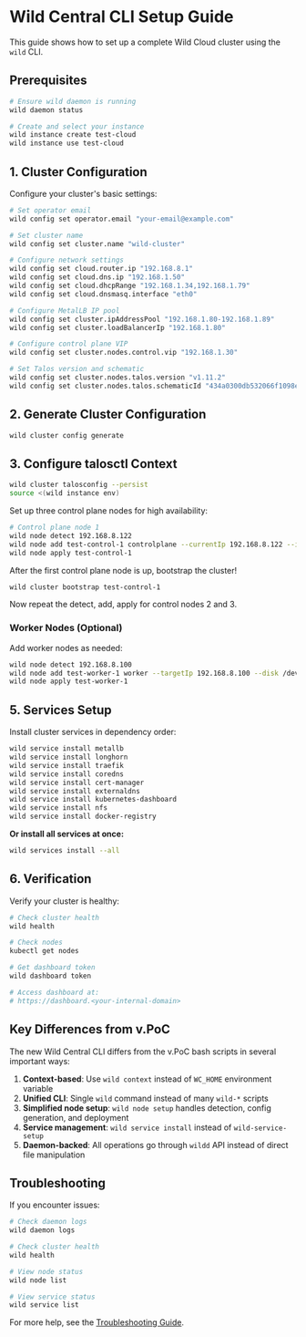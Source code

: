 # Wild Central CLI Setup Guide

This guide shows how to set up a complete Wild Cloud cluster using the `wild` CLI.

## Prerequisites

```bash
# Ensure wild daemon is running
wild daemon status

# Create and select your instance
wild instance create test-cloud
wild instance use test-cloud
```

## 1. Cluster Configuration

Configure your cluster's basic settings:

```bash
# Set operator email
wild config set operator.email "your-email@example.com"

# Set cluster name
wild config set cluster.name "wild-cluster"

# Configure network settings
wild config set cloud.router.ip "192.168.8.1"
wild config set cloud.dns.ip "192.168.1.50"
wild config set cloud.dhcpRange "192.168.1.34,192.168.1.79"
wild config set cloud.dnsmasq.interface "eth0"

# Configure MetalLB IP pool
wild config set cluster.ipAddressPool "192.168.1.80-192.168.1.89"
wild config set cluster.loadBalancerIp "192.168.1.80"

# Configure control plane VIP
wild config set cluster.nodes.control.vip "192.168.1.30"

# Set Talos version and schematic
wild config set cluster.nodes.talos.version "v1.11.2"
wild config set cluster.nodes.talos.schematicId "434a0300db532066f1098e05ac068159371d00f0aba0a3103a0e826e83825c82"
```

## 2. Generate Cluster Configuration

```bash
wild cluster config generate
```

## 3. Configure talosctl Context

```bash
wild cluster talosconfig --persist
source <(wild instance env)
```

Set up three control plane nodes for high availability:

```bash
# Control plane node 1
wild node detect 192.168.8.122
wild node add test-control-1 controlplane --currentIp 192.168.8.122 --ip 192.168.8.31 --disk /dev/sdb --interface enp4s0
wild node apply test-control-1
```

After the first control plane node is up, bootstrap the cluster!

```bash
wild cluster bootstrap test-control-1
```

Now repeat the detect, add, apply for control nodes 2 and 3.

### Worker Nodes (Optional)

Add worker nodes as needed:

```bash
wild node detect 192.168.8.100
wild node add test-worker-1 worker --targetIp 192.168.8.100 --disk /dev/sda --interface eth0
wild node apply test-worker-1
```

## 5. Services Setup

Install cluster services in dependency order:

```bash
wild service install metallb
wild service install longhorn
wild service install traefik
wild service install coredns
wild service install cert-manager
wild service install externaldns
wild service install kubernetes-dashboard
wild service install nfs
wild service install docker-registry
```

**Or install all services at once:**

```bash
wild services install --all
```

## 6. Verification

Verify your cluster is healthy:

```bash
# Check cluster health
wild health

# Check nodes
kubectl get nodes

# Get dashboard token
wild dashboard token

# Access dashboard at:
# https://dashboard.<your-internal-domain>
```

## Key Differences from v.PoC

The new Wild Central CLI differs from the v.PoC bash scripts in several important ways:

1. **Context-based**: Use `wild context` instead of `WC_HOME` environment variable
2. **Unified CLI**: Single `wild` command instead of many `wild-*` scripts
3. **Simplified node setup**: `wild node setup` handles detection, config generation, and deployment
4. **Service management**: `wild service install` instead of `wild-service-setup`
5. **Daemon-backed**: All operations go through `wildd` API instead of direct file manipulation

## Troubleshooting

If you encounter issues:

```bash
# Check daemon logs
wild daemon logs

# Check cluster health
wild health

# View node status
wild node list

# View service status
wild service list
```

For more help, see the [Troubleshooting Guide](../troubleshooting.md).
